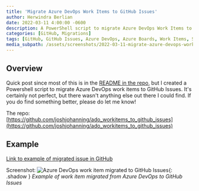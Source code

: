 ```yaml
---
title: 'Migrate Azure DevOps Work Items to GitHub Issues'
author: Herwindra Berlian
date: 2022-03-11 4:00:00 -0600
description: A PowerShell script to migrate Azure DevOps Work Items to GitHub Issues
categories: [GitHub, Migrations]
tags: [GitHub, GitHub Issues, Azure DevOps, Azure Boards, Work Items, Scripts, Migrations]
media_subpath: /assets/screenshots/2022-03-11-migrate-azure-devops-work-items-to-github-issues
---
```


## Overview

Quick post since most of this is in the [README in the repo](https://github.com/joshjohanning/ado_workitems_to_github_issues), but I created a Powershell script to migrate Azure DevOps work items to GitHub Issues. It's certainly not perfect, but there wasn't anything else out there I could find. If you do find something better, please do let me know!

The repo: [https://github.com/joshjohanning/ado_workitems_to_github_issues](https://github.com/joshjohanning/ado_workitems_to_github_issues)

## Example

[Link to example of migrated issue in GitHub](https://github.com/joshjohanning-org/migrate-ado-workitems/issues/291)

Screenshot:
![Azure DevOps work item migrated to GitHub Issues](migrated-issue.png){: .shadow }
_Example of work item migrated from Azure DevOps to GitHub Issues_
